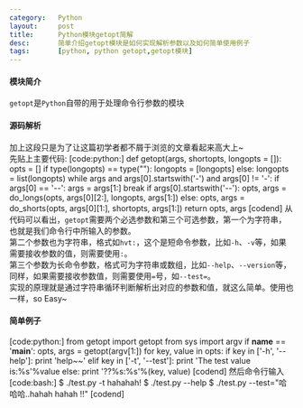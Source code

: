 ```yaml
---
category:   Python
layout:     post
title:      Python模块getopt简解
desc:       简单介绍getopt模块是如何实现解析参数以及如何简单使用例子
tags:       [python, python getopt,getopt模块]
---
```

#### 模块简介
`getopt`是`Python`自带的用于处理命令行参数的模块

#### 源码解析
加上这段只是为了让这篇初学者都不屑于浏览的文章看起来高大上~    
先贴上主要代码:
[code:python:]
def getopt(args, shortopts, longopts = []):
    opts = []
    if type(longopts) == type(""):
        longopts = [longopts]
    else:
        longopts = list(longopts)
    while args and args[0].startswith('-') and args[0] != '-':
        if args[0] == '--':
            args = args[1:]
            break
        if args[0].startswith('--'):
            opts, args = do_longs(opts, args[0][2:], longopts, args[1:])
        else:
            opts, args = do_shorts(opts, args[0][1:], shortopts, args[1:])
    return opts, args
[codend]
从代码可以看出，`getopt`需要两个必选参数和第三个可选参数，第一个为字符串，也就是我们命令行中所输入的参数。    
第二个参数也为字符串，格式如`hvt:`，这个是短命令参数，比如`-h`、`-v`等，如果需要接收参数的值，则需要使用`:`。    
第三个参数为长命令参数，格式可为字符串或数组，比如`--help`、`--version`等，同样，如果需要接收参数值，则需要使用`=`号，如`--test=`。    
实现的原理就是通过字符串循环判断解析出对应的参数和值，就这么简单。使用也一样，so Easy~

#### 简单例子
[code:python:]
from getopt import getopt
from sys import argv
if __name__ == '__main__':
	opts, args = getopt(argv[1:])
	for key, value in opts:
		if key in ['-h', '--help']:
			print 'help~~'
		elif key in ['-t', '--test']:
			print 'The test value is:%s'%value
		else:
			print '??%s:%s'%(key, value)
[codend]
然后命令行输入
[code:bash:]
$ ./test.py -t hahahah!
$ ./test.py --help
$ ./test.py --test="哈哈哈..hahah   hahah !!"
[codend]